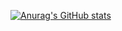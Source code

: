 [![Anurag's GitHub stats](https://github-readme-stats.vercel.app/api?username=KieranBrett)](https://github.com/anuraghazra/github-readme-stats)
